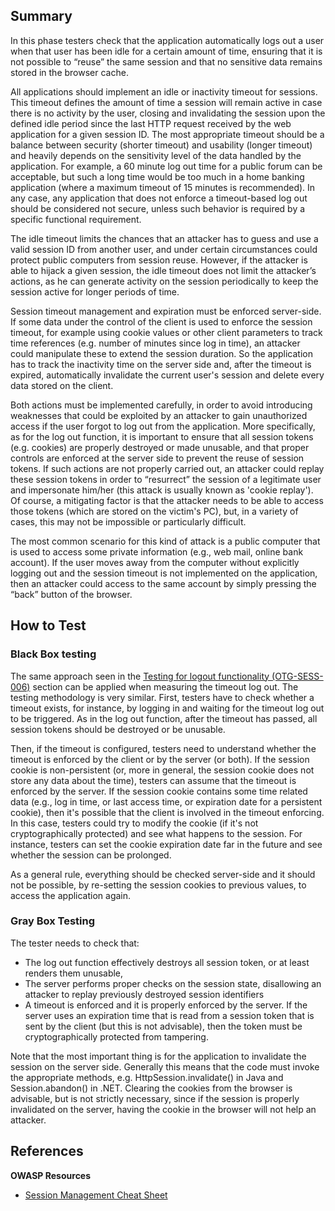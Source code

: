 ## Summary

In this phase testers check that the application automatically logs out
a user when that user has been idle for a certain amount of time,
ensuring that it is not possible to “reuse” the same session and that no
sensitive data remains stored in the browser cache.

All applications should implement an idle or inactivity timeout for
sessions. This timeout defines the amount of time a session will remain
active in case there is no activity by the user, closing and
invalidating the session upon the defined idle period since the last
HTTP request received by the web application for a given session ID. The
most appropriate timeout should be a balance between security (shorter
timeout) and usability (longer timeout) and heavily depends on the
sensitivity level of the data handled by the application. For example, a
60 minute log out time for a public forum can be acceptable, but such a
long time would be too much in a home banking application (where a
maximum timeout of 15 minutes is recommended). In any case, any
application that does not enforce a timeout-based log out should be
considered not secure, unless such behavior is required by a specific
functional requirement.

The idle timeout limits the chances that an attacker has to guess and
use a valid session ID from another user, and under certain
circumstances could protect public computers from session reuse.
However, if the attacker is able to hijack a given session, the idle
timeout does not limit the attacker’s actions, as he can generate
activity on the session periodically to keep the session active for
longer periods of time.

Session timeout management and expiration must be enforced server-side.
If some data under the control of the client is used to enforce the
session timeout, for example using cookie values or other client
parameters to track time references (e.g. number of minutes since log in
time), an attacker could manipulate these to extend the session
duration. So the application has to track the inactivity time on the
server side and, after the timeout is expired, automatically invalidate
the current user's session and delete every data stored on the client.

Both actions must be implemented carefully, in order to avoid
introducing weaknesses that could be exploited by an attacker to gain
unauthorized access if the user forgot to log out from the application.
More specifically, as for the log out function, it is important to
ensure that all session tokens (e.g. cookies) are properly destroyed or
made unusable, and that proper controls are enforced at the server side
to prevent the reuse of session tokens. If such actions are not properly
carried out, an attacker could replay these session tokens in order to
“resurrect” the session of a legitimate user and impersonate him/her
(this attack is usually known as 'cookie replay'). Of course, a
mitigating factor is that the attacker needs to be able to access those
tokens (which are stored on the victim's PC), but, in a variety of
cases, this may not be impossible or particularly difficult.

The most common scenario for this kind of attack is a public computer
that is used to access some private information (e.g., web mail, online
bank account). If the user moves away from the computer without
explicitly logging out and the session timeout is not implemented on the
application, then an attacker could access to the same account by simply
pressing the “back” button of the browser.

## How to Test

### Black Box testing

The same approach seen in the [Testing for logout functionality
(OTG-SESS-006)](Testing_for_logout_functionality_\(OTG-SESS-006\) "wikilink")
section can be applied when measuring the timeout log out.
The testing methodology is very similar. First, testers have to check
whether a timeout exists, for instance, by logging in and waiting for
the timeout log out to be triggered. As in the log out function, after
the timeout has passed, all session tokens should be destroyed or be
unusable.

Then, if the timeout is configured, testers need to understand whether
the timeout is enforced by the client or by the server (or both). If the
session cookie is non-persistent (or, more in general, the session
cookie does not store any data about the time), testers can assume that
the timeout is enforced by the server. If the session cookie contains
some time related data (e.g., log in time, or last access time, or
expiration date for a persistent cookie), then it's possible that the
client is involved in the timeout enforcing. In this case, testers could
try to modify the cookie (if it's not cryptographically protected) and
see what happens to the session. For instance, testers can set the
cookie expiration date far in the future and see whether the session can
be prolonged.

As a general rule, everything should be checked server-side and it
should not be possible, by re-setting the session cookies to previous
values, to access the application again. 

### Gray Box Testing


The tester needs to check that:

  - The log out function effectively destroys all session token, or at
    least renders them unusable,
  - The server performs proper checks on the session state, disallowing
    an attacker to replay previously destroyed session identifiers
  - A timeout is enforced and it is properly enforced by the server. If
    the server uses an expiration time that is read from a session token
    that is sent by the client (but this is not advisable), then the
    token must be cryptographically protected from tampering.

Note that the most important thing is for the application to invalidate
the session on the server side. Generally this means that the code must
invoke the appropriate methods, e.g. HttpSession.invalidate() in Java
and Session.abandon() in .NET. Clearing the cookies from the browser is
advisable, but is not strictly necessary, since if the session is
properly invalidated on the server, having the cookie in the browser
will not help an attacker.

## References

**OWASP Resources**

  - [Session Management Cheat
    Sheet](Session_Management_Cheat_Sheet "wikilink")